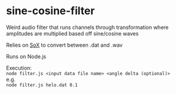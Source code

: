 # sine-cosine-filter
Weird audio filter that runs channels through transformation where amplitudes are multiplied based off sine/cosine waves


Relies on [SoX](http://sox.sourceforge.net/) to convert between .dat and .wav

Runs on Node.js

Execution:  
`node filter.js <input data file name> <angle delta (optional)>`  
e.g.  
`node filter.js helo.dat 0.1`
